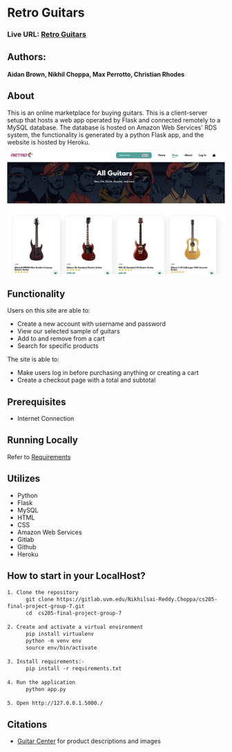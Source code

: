 # Retro Guitars
### Live URL: [Retro Guitars](https://retro-guitars.herokuapp.com/)
## Authors: 
#### Aidan Brown, Nikhil Choppa, Max Perrotto, Christian Rhodes

## About
This is an online marketplace for buying guitars. This is a client-server setup that hosts a web app operated by Flask 
and connected remotely to a MySQL database. The database is hosted on Amazon Web Services' RDS system, the functionality
is generated by a python Flask app, and the website is hosted by Heroku.

<img src="guitar-marketplace.png" alt="Showcase Image" width="800"/>

## Functionality
Users on this site are able to:

- Create a new account with username and password
- View our selected sample of guitars
- Add to and remove from a cart
- Search for specific products

The site is able to:

- Make users log in before purchasing anything or creating a cart
- Create a checkout page with a total and subtotal

## Prerequisites
- Internet Connection

## Running Locally
Refer to [Requirements](requirements.txt)

## Utilizes
- Python
- Flask
- MySQL
- HTML
- CSS
- Amazon Web Services
- Gitlab
- Github
- Heroku

## How to start in your LocalHost?
```
1. Clone the repository
      git clone https://gitlab.uvm.edu/Nikhilsai-Reddy.Choppa/cs205-final-project-group-7.git
      cd  cs205-final-project-group-7

2. Create and activate a virtual environment
      pip install virtualenv
      python -m venv env
      source env/bin/activate
   
3. Install requirements:-
      pip install -r requirements.txt
    
4. Run the application
      python app.py
      
5. Open http://127.0.0.1.5000./

```

## Citations
- [Guitar Center](https://www.guitarcenter.com/) for product descriptions and images
